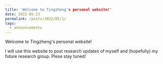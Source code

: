 ```yaml
---
title: 'Welcome to Tingzheng's personal website!'
date: 2022-05-23
permalink: /posts/2022/05/1/
tags:
  - announcements
---
```


Welcome to Tingzheng's personal website!

I will use this website to post research updates of myself and (hopefully) my future research group. Plese stay tuned!